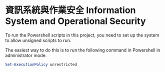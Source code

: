 # 資訊系統與作業安全 Information System and Operational Security

To run the Powershell scripts in this project, you need to set up the system to allow unsigned scripts to run.

The easiest way to do this is to run the following command in Powershell in administrator mode.

```powershell
Set-ExecutionPolicy unrestricted
```
